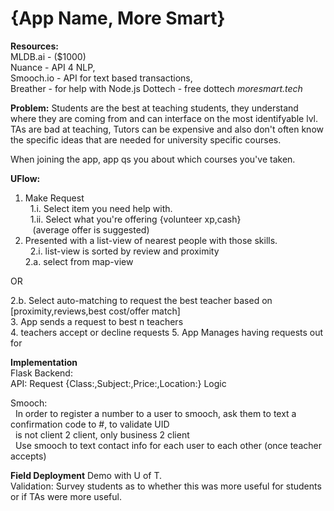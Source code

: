 # {App Name, More Smart}
**Resources:**  
MLDB.ai - ($1000)   
Nuance - API 4 NLP,   
Smooch.io - API for text based transactions,   
Breather - for help with Node.js
Dottech - free dottech *moresmart.tech*

**Problem:** Students are the best at teaching students, they understand where they are coming from and can interface on the most identifyable lvl. TAs are bad at teaching, Tutors can be expensive and also don't often know the specific ideas that are needed for university specific courses. 

When joining the app, app qs you about which courses you've taken.

**UFlow:**  
1. Make Request  
&nbsp;&nbsp;1.i. Select item you need help with.  
&nbsp;&nbsp;1.ii. Select what you're offering {volunteer xp,cash}   
&nbsp;&nbsp;&nbsp;(average offer is suggested)  
2. Presented with a list-view of nearest people with those skills.  
&nbsp;&nbsp;2.i. list-view is sorted by review and proximity  
2.a. select from map-view    

OR 

2.b. Select auto-matching to request the best teacher based on [proximity,reviews,best cost/offer match]  
3. App sends a request to best n teachers  
4. teachers accept or decline requests
5. App Manages having requests out for 

**Implementation**  
Flask Backend:  
	API: 	Request {Class:,Subject:,Price:,Location:}
			Logic 

Smooch:  
&nbsp;&nbsp;In order to register a number to a user to smooch, ask them to text a confirmation code to #, to validate UID  
&nbsp;&nbsp;is not client 2 client, only business 2 client  
&nbsp;&nbsp;Use smooch to text contact info for each user to each other (once teacher accepts)

**Field Deployment**
Demo with U of T.  
Validation: Survey students as to whether this was more useful for students or if TAs were more useful.